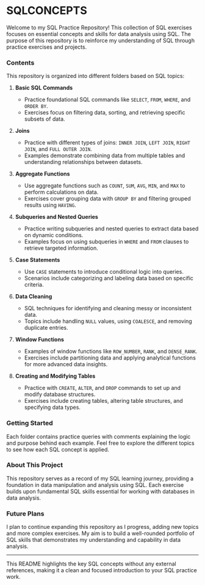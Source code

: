 # SQLCONCEPTS

Welcome to my SQL Practice Repository! This collection of SQL exercises focuses on essential concepts and skills for data analysis using SQL. The purpose of this repository is to reinforce my understanding of SQL through practice exercises and projects.

### Contents

This repository is organized into different folders based on SQL topics:

1. **Basic SQL Commands**
   - Practice foundational SQL commands like `SELECT`, `FROM`, `WHERE`, and `ORDER BY`.
   - Exercises focus on filtering data, sorting, and retrieving specific subsets of data.

2. **Joins**
   - Practice with different types of joins: `INNER JOIN`, `LEFT JOIN`, `RIGHT JOIN`, and `FULL OUTER JOIN`.
   - Examples demonstrate combining data from multiple tables and understanding relationships between datasets.

3. **Aggregate Functions**
   - Use aggregate functions such as `COUNT`, `SUM`, `AVG`, `MIN`, and `MAX` to perform calculations on data.
   - Exercises cover grouping data with `GROUP BY` and filtering grouped results using `HAVING`.

4. **Subqueries and Nested Queries**
   - Practice writing subqueries and nested queries to extract data based on dynamic conditions.
   - Examples focus on using subqueries in `WHERE` and `FROM` clauses to retrieve targeted information.

5. **Case Statements**
   - Use `CASE` statements to introduce conditional logic into queries.
   - Scenarios include categorizing and labeling data based on specific criteria.

6. **Data Cleaning**
   - SQL techniques for identifying and cleaning messy or inconsistent data.
   - Topics include handling `NULL` values, using `COALESCE`, and removing duplicate entries.

7. **Window Functions**
   - Examples of window functions like `ROW_NUMBER`, `RANK`, and `DENSE_RANK`.
   - Exercises include partitioning data and applying analytical functions for more advanced data insights.

8. **Creating and Modifying Tables**
   - Practice with `CREATE`, `ALTER`, and `DROP` commands to set up and modify database structures.
   - Exercises include creating tables, altering table structures, and specifying data types.

### Getting Started

Each folder contains practice queries with comments explaining the logic and purpose behind each example. Feel free to explore the different topics to see how each SQL concept is applied.

### About This Project

This repository serves as a record of my SQL learning journey, providing a foundation in data manipulation and analysis using SQL. Each exercise builds upon fundamental SQL skills essential for working with databases in data analysis.

### Future Plans

I plan to continue expanding this repository as I progress, adding new topics and more complex exercises. My aim is to build a well-rounded portfolio of SQL skills that demonstrates my understanding and capability in data analysis.

---

This README highlights the key SQL concepts without any external references, making it a clean and focused introduction to your SQL practice work.
